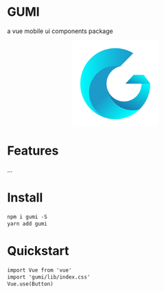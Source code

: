 # GUMI

a vue mobile ui components package

<img width="200" height="200" src="./docs/_media/icon.png" style="display : block;margin:0 auto" />

# Features

...

# Install

```
npm i gumi -S
yarn add gumi
```

# Quickstart

```
import Vue from 'vue'
import 'gumi/lib/index.css'
Vue.use(Button)
```
